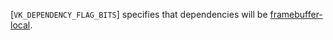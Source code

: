 [`VK_DEPENDENCY_FLAG_BITS`] specifies that dependencies will be
[framebuffer-local](https://www.khronos.org/registry/vulkan/specs/1.3-extensions/html/vkspec.html#synchronization-framebuffer-regions).